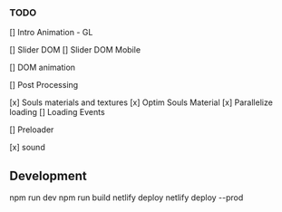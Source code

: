 ### TODO

[] Intro Animation - GL

[] Slider DOM
[] Slider DOM Mobile

[] DOM animation

[] Post Processing

[x] Souls materials and textures
[x] Optim Souls Material
[x] Parallelize loading
[] Loading Events

[] Preloader

[x] sound

## Development

npm run dev
npm run build
netlify deploy
netlify deploy --prod

